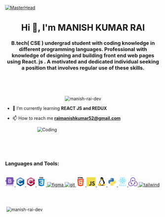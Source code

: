 
[![MasterHead](https://equinoxx.in/images/Courses-Banner/web-development.jpg)](https://Manish-rai-dev.io)
<h1 align="center">Hi 👋, I'm MANISH KUMAR RAI</h1>
<h3 align="center">B.tech( CSE ) undergrad student with coding knowledge in different programming languages. Professional with knowledge of designing and building front end web pages using React. js . A motivated and dedicated individual seeking a position that involves regular use of these skills.</h3>

<br>
<br>
<br>
<p align="center"> <img src="https://komarev.com/ghpvc/?username=manish-rai-dev&label=Profile%20views&color=0e75b6&style=flat" alt="manish-rai-dev" /> </p>

- 🌱 I’m currently learning **REACT JS and REDUX**

- 📫 How to reach me **raimanishkumar52@gmail.com**

<img align="right" alt="Coding" width="400" src="https://miro.medium.com/max/704/0*bTP6NMJrlnpOVGOu.gif">
<br>
<br>
<!-- <h3 align="left">Connect with me:</h3>
<br>
<p align="left">
<a href="https://www.codechef.com/users/qmaster0230" target="blank"><img align="center" src="https://cdn.jsdelivr.net/npm/simple-icons@3.1.0/icons/codechef.svg" alt="qmaster0230" height="30" width="40" /></a>
<a href="https://www.hackerrank.com/raimanishkumar52" target="blank"><img align="center" src="https://raw.githubusercontent.com/rahuldkjain/github-profile-readme-generator/master/src/images/icons/Social/hackerrank.svg" alt="raimanishkumar52" height="30" width="40" /></a>
<a href="https://codeforces.com/profile/mastermanny" target="blank"><img align="center" src="https://raw.githubusercontent.com/rahuldkjain/github-profile-readme-generator/master/src/images/icons/Social/codeforces.svg" alt="mastermanny" height="30" width="40" /></a>
<a href="https://www.leetcode.com/mastermanny" target="blank"><img align="center" src="https://raw.githubusercontent.com/rahuldkjain/github-profile-readme-generator/master/src/images/icons/Social/leet-code.svg" alt="mastermanny" height="30" width="40" /></a>
</p> -->
<br>
<br>
<br>

<h3 align="left">Languages and Tools:</h3>
<br
<p align="center"> <a href="https://getbootstrap.com" target="_blank" rel="noreferrer"> <img src="https://raw.githubusercontent.com/devicons/devicon/master/icons/bootstrap/bootstrap-plain-wordmark.svg" alt="bootstrap" width="30" height="30"/> </a> <a href="https://www.cprogramming.com/" target="_blank" rel="noreferrer"> <img src="https://raw.githubusercontent.com/devicons/devicon/master/icons/c/c-original.svg" alt="c" width="30" height="30"/> </a> <a href="https://www.w3schools.com/cpp/" target="_blank" rel="noreferrer"> <img src="https://raw.githubusercontent.com/devicons/devicon/master/icons/cplusplus/cplusplus-original.svg" alt="cplusplus" width="30" height="30"/> </a> <a href="https://www.w3schools.com/css/" target="_blank" rel="noreferrer"> <img src="https://raw.githubusercontent.com/devicons/devicon/master/icons/css3/css3-original-wordmark.svg" alt="css3" width="30" height="30"/> </a> <a href="https://www.figma.com/" target="_blank" rel="noreferrer"> <img src="https://www.vectorlogo.zone/logos/figma/figma-icon.svg" alt="figma" width="30" height="30"/> </a> <a href="https://git-scm.com/" target="_blank" rel="noreferrer"> <img src="https://www.vectorlogo.zone/logos/git-scm/git-scm-icon.svg" alt="git" width="30" height="30"/> </a> <a href="https://www.w3.org/html/" target="_blank" rel="noreferrer"> <img src="https://raw.githubusercontent.com/devicons/devicon/master/icons/html5/html5-original-wordmark.svg" alt="html5" width="30" height="30"/> </a> <a href="https://developer.mozilla.org/en-US/docs/Web/JavaScript" target="_blank" rel="noreferrer"> <img src="https://raw.githubusercontent.com/devicons/devicon/master/icons/javascript/javascript-original.svg" alt="javascript" width="30" height="30"/> </a> <a href="https://www.linux.org/" target="_blank" rel="noreferrer"> <img src="https://raw.githubusercontent.com/devicons/devicon/master/icons/linux/linux-original.svg" alt="linux" width="30" height="30"/> </a> <a href="https://www.python.org" target="_blank" rel="noreferrer"> <img src="https://raw.githubusercontent.com/devicons/devicon/master/icons/python/python-original.svg" alt="python" width="30" height="30"/> </a> <a href="https://reactjs.org/" target="_blank" rel="noreferrer"> <img src="https://raw.githubusercontent.com/devicons/devicon/master/icons/react/react-original-wordmark.svg" alt="react" width="30" height="30"/> </a> <a href="https://redux.js.org" target="_blank" rel="noreferrer"> <img src="https://raw.githubusercontent.com/devicons/devicon/master/icons/redux/redux-original.svg" alt="redux" width="30" height="30"/> </a> <a href="https://tailwindcss.com/" target="_blank" rel="noreferrer"> <img src="https://www.vectorlogo.zone/logos/tailwindcss/tailwindcss-icon.svg" alt="tailwind" width="30" height="30"/> </a> </p>
 <br>
 <br>
<p>&nbsp;<img align="center" src="https://github-readme-stats.vercel.app/api?username=manish-rai-dev&show_icons=true&locale=en" alt="manish-rai-dev" /></p>
<br>
<br>


